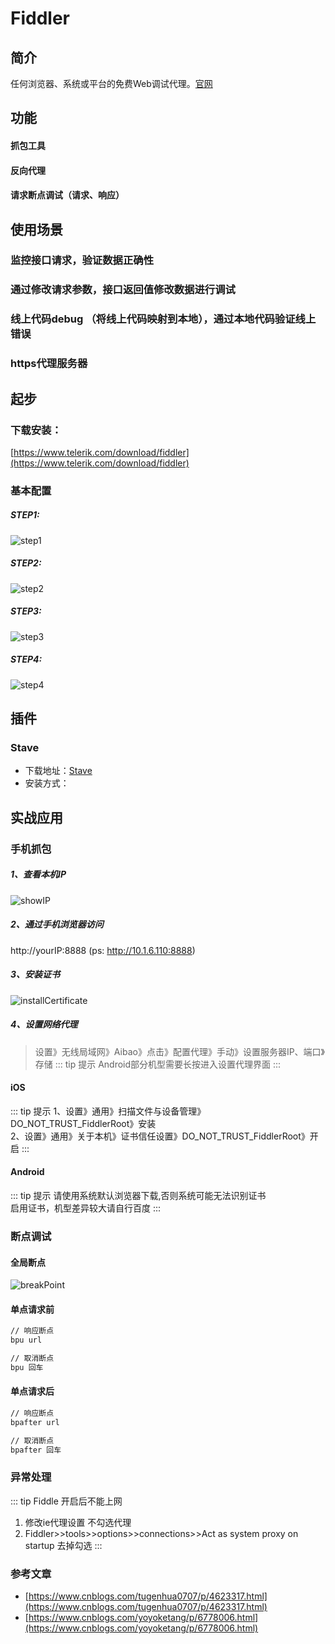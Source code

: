 # Fiddler

## 简介
任何浏览器、系统或平台的免费Web调试代理。[官网](https://www.telerik.com/fiddler)

## 功能
#### 抓包工具
#### 反向代理
#### 请求断点调试（请求、响应）

## 使用场景
### 监控接口请求，验证数据正确性
### 通过修改请求参数，接口返回值修改数据进行调试
### 线上代码debug （将线上代码映射到本地），通过本地代码验证线上错误
### https代理服务器

## 起步
### 下载安装：
[https://www.telerik.com/download/fiddler](https://www.telerik.com/download/fiddler)
### 基本配置
##### STEP1:
![step1](./assets/img/fiddler/step1.png)
##### STEP2:
![step2](./assets/img/fiddler/step2.png)
##### STEP3:
![step3](./assets/img/fiddler/step3.png)
##### STEP4:
![step4](./assets/img/fiddler/step4.png)

## 插件
### Stave
- 下载地址：[Stave](./assets/fiddler/Stave.zip)
- 安装方式：

## 实战应用
### 手机抓包
##### 1、查看本机IP
![showIP](./assets/img/fiddler/showIP.png)

##### 2、通过手机浏览器访问  
  http://yourIP:8888 (ps: http://10.1.6.110:8888)

##### 3、安装证书  
![installCertificate](./assets/img/fiddler/installCertificate.png)

##### 4、设置网络代理
> 设置》无线局域网》Aibao》点击》配置代理》手动》设置服务器IP、端口》存储
::: tip 提示
Android部分机型需要长按进入设置代理界面
:::

#### iOS
::: tip 提示
1、设置》通用》扫描文件与设备管理》DO_NOT_TRUST_FiddlerRoot》安装  
2、设置》通用》关于本机》证书信任设置》DO_NOT_TRUST_FiddlerRoot》开启
:::

#### Android
::: tip 提示
请使用系统默认浏览器下载,否则系统可能无法识别证书<br>
启用证书，机型差异较大请自行百度
:::

### 断点调试
#### 全局断点
![breakPoint](./assets/img/fiddler/breakPoint.png)
#### 单点请求前
```bash
// 响应断点
bpu url

// 取消断点
bpu 回车
```
#### 单点请求后
```bash
// 响应断点
bpafter url

// 取消断点
bpafter 回车
```

### 异常处理
::: tip Fiddle 开启后不能上网
1. 修改ie代理设置 不勾选代理
2. Fiddler>>tools>>options>>connections>>Act as system proxy on startup 去掉勾选
:::

### 参考文章
- [https://www.cnblogs.com/tugenhua0707/p/4623317.html](https://www.cnblogs.com/tugenhua0707/p/4623317.html)
- [https://www.cnblogs.com/yoyoketang/p/6778006.html](https://www.cnblogs.com/yoyoketang/p/6778006.html)
